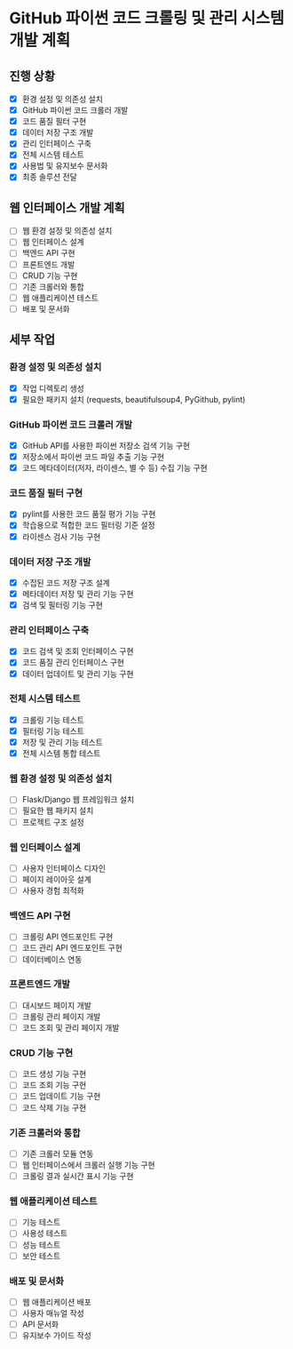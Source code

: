 # GitHub 파이썬 코드 크롤링 및 관리 시스템 개발 계획

## 진행 상황
- [x] 환경 설정 및 의존성 설치
- [x] GitHub 파이썬 코드 크롤러 개발
- [x] 코드 품질 필터 구현
- [x] 데이터 저장 구조 개발
- [x] 관리 인터페이스 구축
- [x] 전체 시스템 테스트
- [x] 사용법 및 유지보수 문서화
- [x] 최종 솔루션 전달

## 웹 인터페이스 개발 계획
- [ ] 웹 환경 설정 및 의존성 설치
- [ ] 웹 인터페이스 설계
- [ ] 백엔드 API 구현
- [ ] 프론트엔드 개발
- [ ] CRUD 기능 구현
- [ ] 기존 크롤러와 통합
- [ ] 웹 애플리케이션 테스트
- [ ] 배포 및 문서화

## 세부 작업
### 환경 설정 및 의존성 설치
- [x] 작업 디렉토리 생성
- [x] 필요한 패키지 설치 (requests, beautifulsoup4, PyGithub, pylint)

### GitHub 파이썬 코드 크롤러 개발
- [x] GitHub API를 사용한 파이썬 저장소 검색 기능 구현
- [x] 저장소에서 파이썬 코드 파일 추출 기능 구현
- [x] 코드 메타데이터(저자, 라이센스, 별 수 등) 수집 기능 구현

### 코드 품질 필터 구현
- [x] pylint를 사용한 코드 품질 평가 기능 구현
- [x] 학습용으로 적합한 코드 필터링 기준 설정
- [x] 라이센스 검사 기능 구현

### 데이터 저장 구조 개발
- [x] 수집된 코드 저장 구조 설계
- [x] 메타데이터 저장 및 관리 기능 구현
- [x] 검색 및 필터링 기능 구현

### 관리 인터페이스 구축
- [x] 코드 검색 및 조회 인터페이스 구현
- [x] 코드 품질 관리 인터페이스 구현
- [x] 데이터 업데이트 및 관리 기능 구현

### 전체 시스템 테스트
- [x] 크롤링 기능 테스트
- [x] 필터링 기능 테스트
- [x] 저장 및 관리 기능 테스트
- [x] 전체 시스템 통합 테스트

### 웹 환경 설정 및 의존성 설치
- [ ] Flask/Django 웹 프레임워크 설치
- [ ] 필요한 웹 패키지 설치
- [ ] 프로젝트 구조 설정

### 웹 인터페이스 설계
- [ ] 사용자 인터페이스 디자인
- [ ] 페이지 레이아웃 설계
- [ ] 사용자 경험 최적화

### 백엔드 API 구현
- [ ] 크롤링 API 엔드포인트 구현
- [ ] 코드 관리 API 엔드포인트 구현
- [ ] 데이터베이스 연동

### 프론트엔드 개발
- [ ] 대시보드 페이지 개발
- [ ] 크롤링 관리 페이지 개발
- [ ] 코드 조회 및 관리 페이지 개발

### CRUD 기능 구현
- [ ] 코드 생성 기능 구현
- [ ] 코드 조회 기능 구현
- [ ] 코드 업데이트 기능 구현
- [ ] 코드 삭제 기능 구현

### 기존 크롤러와 통합
- [ ] 기존 크롤러 모듈 연동
- [ ] 웹 인터페이스에서 크롤러 실행 기능 구현
- [ ] 크롤링 결과 실시간 표시 기능 구현

### 웹 애플리케이션 테스트
- [ ] 기능 테스트
- [ ] 사용성 테스트
- [ ] 성능 테스트
- [ ] 보안 테스트

### 배포 및 문서화
- [ ] 웹 애플리케이션 배포
- [ ] 사용자 매뉴얼 작성
- [ ] API 문서화
- [ ] 유지보수 가이드 작성
